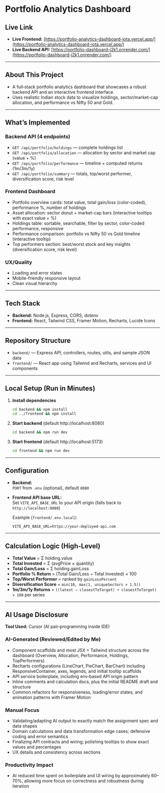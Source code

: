 # Portfolio Analytics Dashboard

## Live Link
- **Live Frontend:** [https://portfolio-analytics-dashboard-iota.vercel.app/](https://portfolio-analytics-dashboard-iota.vercel.app/)
- **Live Backend API:** [https://portfolio-dashboard-j2k1.onrender.com/](https://portfolio-dashboard-j2k1.onrender.com/)

---

## About This Project
- A full‑stack portfolio analytics dashboard that showcases a robust backend API and an interactive frontend interface.  
- Uses realistic Indian stock data to visualize holdings, sector/market-cap allocation, and performance vs Nifty 50 and Gold.

---

## What’s Implemented

### Backend API (4 endpoints)
- `GET /api/portfolio/holdings` — complete holdings list  
- `GET /api/portfolio/allocation` — allocation by sector and market cap (value + %)  
- `GET /api/portfolio/performance` — timeline + computed returns (1m/3m/1y)  
- `GET /api/portfolio/summary` — totals, top/worst performer, diversification score, risk level

### Frontend Dashboard
- Portfolio overview cards: total value, total gain/loss (color-coded), performance %, number of holdings  
- Asset allocation: sector donut + market-cap bars (interactive tooltips with exact value + %)  
- Holdings table: sortable, searchable, filter by sector, color-coded performance, responsive  
- Performance comparison: portfolio vs Nifty 50 vs Gold timeline (interactive tooltip)  
- Top performers section: best/worst stock and key insights (diversification score, risk level)

### UX/Quality
- Loading and error states  
- Mobile-friendly responsive layout  
- Clean visual hierarchy

---

## Tech Stack

- **Backend:** Node.js, Express, CORS, dotenv  
- **Frontend:** React, Tailwind CSS, Framer Motion, Recharts, Lucide Icons

---

## Repository Structure

- `backend/` — Express API, controllers, routes, utils, and sample JSON data  
- `frontend/` — React app using Tailwind and Recharts, services and UI components

---

## Local Setup (Run in Minutes)

1. **Install dependencies**
   ```bash
   cd backend && npm install
   cd ../frontend && npm install
   ```
2. **Start backend** (default http://localhost:8080)
   ```bash
   cd backend && npm run dev
   ```
3. **Start frontend** (default http://localhost:5173)
   ```bash
   cd frontend && npm run dev
   ```

---

## Configuration

- **Backend:**  
  `PORT` from `.env` (optional), default `8080`

- **Frontend API base URL:**  
  Set `VITE_API_BASE_URL` to your API origin (falls back to `http://localhost:8080`)

  Example (`frontend/.env.local`):
  ```env
  VITE_API_BASE_URL=https://your-deployed-api.com
  ```

---

## Calculation Logic (High‑Level)

- **Total Value** = Σ holding.value  
- **Total Invested** = Σ (avgPrice × quantity)  
- **Total Gain/Loss** = Σ holding.gainLoss  
- **Portfolio % Return** = (Total Gain/Loss ÷ Total Invested) × 100  
- **Top/Worst Performer** = ranked by `gainLossPercent`  
- **Diversification Score** = `min(10, max(1, uniqueSectors × 1.5))`  
- **1m/3m/1y Returns** = `((latest − closestToTarget) ÷ closestToTarget) × 100` per series

---

## AI Usage Disclosure

**Tool Used:** Cursor (AI pair‑programming inside IDE)

### AI-Generated (Reviewed/Edited by Me)
- Component scaffolds and most JSX + Tailwind structure across the dashboard (Overview, Allocation, Performance, Holdings, TopPerformers)  
- Recharts configurations (LineChart, PieChart, BarChart) including ResponsiveContainer, axes, legends, and initial tooltip scaffolds  
- API service boilerplate, including env‑based API origin pattern  
- Inline comments and calculation docs, plus the initial README draft and structure  
- Common refactors for responsiveness, loading/error states, and animation patterns with Framer Motion

### Manual Focus
- Validating/adapting AI output to exactly match the assignment spec and data shapes  
- Domain calculations and data transformation edge cases; defensive coding and error semantics  
- Finalizing API contracts and wiring; polishing tooltips to show exact values and percentages  
- UX details and consistency across sections

### Productivity Impact
- AI reduced time spent on boilerplate and UI wiring by approximately 60–70%, allowing more focus on correctness and robustness during iteration
